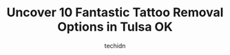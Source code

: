 ---
layout: ampstory
image: https://i0.wp.com/www.depkes.org/wp-content/uploads/2023/06/tattoo-removal-0-in-tulsa-ok-1685795353.jpeg?resize=640,853
author: techidn
featured: false
description: Discover the impressive array of Tattoo Removal options in Tulsa OK, where you can find 10 of the largest Tattoo Removal establishments in the area. From renowned classics to hidden gems, Tu
title: Uncover 10 Fantastic Tattoo Removal Options in Tulsa OK
cover:
   title: Uncover 10 Fantastic Tattoo Removal Options in Tulsa OK
   subtitle: Rickpate
   background: https://www.depkes.org/wp-content/uploads/2023/06/tattoo-removal-0-in-tulsa-ok-1685795353.jpeg

pages: 
 - layout: thirds
   top: <h1>#1 Anchor & Rose Tattoo Co.</h1>
   bottom: "<p>Anchor & Rose is by far my favorite tattoo shop! Everyone is nice and friendly and funny. They work with you on everything and they are all amazing artist. Between my par</p>"
   background: https://www.depkes.org/wp-content/uploads/2023/06/tattoo-removal-1-in-tulsa-ok-1685795353.jpeg
   backgroundblur: true
 - layout: thirds
   top: <h1>#2 Toxic Monkey Tattoo</h1>
   bottom: "<p>Ive gotten tattoos by Scott, Josh, and Ben from toxic monkey and they are absolutely the best.Cant wait to get more tattoos.If you are scared or dont handle pain well-</p>"
   background: https://www.depkes.org/wp-content/uploads/2023/06/tattoo-removal-2-in-tulsa-ok-1685795354.png
   cta:
      link: https://www.depkes.org/blog/uncover-10-fantastic-tattoo-removal-options-in-tulsa-ok/
      text: Uncover 10 Fantastic Tattoo Removal Options in Tulsa OK
 - layout: thirds
   top: <h1>#3 Electric Gnome Tattoo</h1>
   bottom: "<p>2606 S Sheridan Rd suite d, Tulsa, OK 74129, United States</p>"
   background: https://www.depkes.org/wp-content/uploads/2023/06/tattoo-removal-3-in-tulsa-ok-1685795354.jpeg
   cta:
      link: https://www.depkes.org/blog/uncover-10-fantastic-tattoo-removal-options-in-tulsa-ok/
      text: Uncover 10 Fantastic Tattoo Removal Options in Tulsa OK
 - layout: thirds
   top: <h1>#4 Sunset Tattoo Tulsa</h1>
   bottom: "<p>3146 E 15th St, Tulsa, OK 74104, United States</p>"
   background: https://images.unsplash.com/photo-1552083974-186346191183?ixlib=rb-4.0.3&ixid=MnwxMjA3fDB8MHxwaG90by1wYWdlfHx8fGVufDB8fHx8&auto=format&fit=crop&w=640&h=853&q=80
   cta:
      link: https://www.depkes.org/blog/uncover-10-fantastic-tattoo-removal-options-in-tulsa-ok/
      text: Uncover 10 Fantastic Tattoo Removal Options in Tulsa OK
 - layout: thirds
   top: <h1>#5 Anticipation Tattoo Removal</h1>
   bottom: "<p>5321 S Sheridan Rd suite 34b, Tulsa, OK 74145, United States</p>"
   background: https://images.unsplash.com/photo-1518640467707-6811f4a6ab73?ixlib=rb-4.0.3&ixid=MnwxMjA3fDB8MHxwaG90by1wYWdlfHx8fGVufDB8fHx8&auto=format&fit=crop&w=640&h=853&q=80
   cta:
      link: https://www.depkes.org/blog/uncover-10-fantastic-tattoo-removal-options-in-tulsa-ok/
      text: Uncover 10 Fantastic Tattoo Removal Options in Tulsa OK
 - layout: thirds
   top: <h1>#6 Tulsa Hills Cosmetic and Laser Skin Center</h1>
   bottom: "<p>720 West 71st St S, Tulsa, OK 74132, United States</p>"
   background: https://images.unsplash.com/photo-1553949345-eb786bb3f7ba?ixlib=rb-4.0.3&ixid=MnwxMjA3fDB8MHxwaG90by1wYWdlfHx8fGVufDB8fHx8&auto=format&fit=crop&w=640&h=853&q=80
   cta:
      link: https://www.depkes.org/blog/uncover-10-fantastic-tattoo-removal-options-in-tulsa-ok/
      text: Uncover 10 Fantastic Tattoo Removal Options in Tulsa OK
 - layout: thirds
   top: <h1>#7 Colour Studios Tattoo</h1>
   bottom: "<p>2016 E 11th St, Tulsa, OK 74104, United States</p>"
   background: https://images.unsplash.com/photo-1609083590460-7b8cc0ca65f8?ixlib=rb-4.0.3&ixid=MnwxMjA3fDB8MHxwaG90by1wYWdlfHx8fGVufDB8fHx8&auto=format&fit=crop&w=640&h=853&q=80
   cta:
      link: https://www.depkes.org/blog/uncover-10-fantastic-tattoo-removal-options-in-tulsa-ok/
      text: Uncover 10 Fantastic Tattoo Removal Options in Tulsa OK
 - layout: thirds
   middle: Continue reading...
   background: https://images.unsplash.com/photo-1489694553447-4c9339da310d?ixlib=rb-4.0.3&ixid=MnwxMjA3fDB8MHxwaG90by1wYWdlfHx8fGVufDB8fHx8&auto=format&fit=crop&w=640&h=853&q=80
   cta:
      link: https://www.depkes.org/blog/uncover-10-fantastic-tattoo-removal-options-in-tulsa-ok/
      text: Uncover 10 Fantastic Tattoo Removal Options in Tulsa OK
      
---